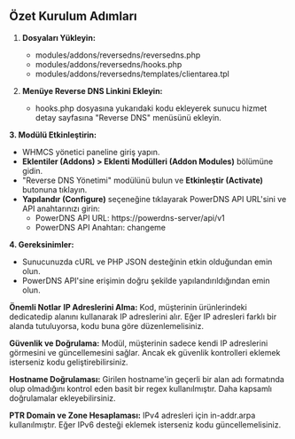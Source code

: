 ## Özet Kurulum Adımları

1. **Dosyaları Yükleyin:**

	- modules/addons/reversedns/reversedns.php
	- modules/addons/reversedns/hooks.php
	- modules/addons/reversedns/templates/clientarea.tpl

2. **Menüye Reverse DNS Linkini Ekleyin:**

	- hooks.php dosyasına yukarıdaki kodu ekleyerek sunucu hizmet detay sayfasına "Reverse DNS" menüsünü ekleyin.

**3. Modülü Etkinleştirin:**

- WHMCS yönetici paneline giriş yapın.
- **Eklentiler (Addons) > Eklenti Modülleri (Addon Modules)** bölümüne gidin.
- "Reverse DNS Yönetimi" modülünü bulun ve **Etkinleştir (Activate)** butonuna tıklayın.
- **Yapılandır (Configure)** seçeneğine tıklayarak PowerDNS API URL'sini ve API anahtarınızı girin:
	- PowerDNS API URL: https://powerdns-server/api/v1
	- PowerDNS API Anahtarı: changeme 

**4. Gereksinimler:**

- Sunucunuzda cURL ve PHP JSON desteğinin etkin olduğundan emin olun.
- PowerDNS API'sine erişimin doğru şekilde yapılandırıldığından emin olun.

**Önemli Notlar**
**IP Adreslerini Alma:** Kod, müşterinin ürünlerindeki dedicatedip alanını kullanarak IP adreslerini alır. Eğer IP adresleri farklı bir alanda tutuluyorsa, kodu buna göre düzenlemelisiniz.

**Güvenlik ve Doğrulama:** Modül, müşterinin sadece kendi IP adreslerini görmesini ve güncellemesini sağlar. Ancak ek güvenlik kontrolleri eklemek isterseniz kodu geliştirebilirsiniz.

**Hostname Doğrulaması:** Girilen hostname'in geçerli bir alan adı formatında olup olmadığını kontrol eden basit bir regex kullanılmıştır. Daha kapsamlı doğrulamalar ekleyebilirsiniz.

**PTR Domain ve Zone Hesaplaması:** IPv4 adresleri için in-addr.arpa kullanılmıştır. Eğer IPv6 desteği eklemek isterseniz kodu güncellemelisiniz.
